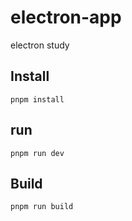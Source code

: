 # electron-app
electron study 

## Install
```shell
pnpm install
```
## run
```shell
pnpm run dev
```
## Build
```shell
pnpm run build
```
